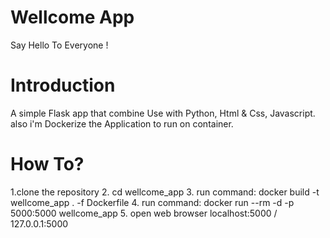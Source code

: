 # Wellcome App

Say Hello To Everyone !

# Introduction

A simple Flask app that combine Use with Python, Html & Css, Javascript.
also i'm Dockerize the Application to run on container.

# How To?

1.clone the repository
2. cd wellcome_app
3. run command: docker build -t wellcome_app . -f Dockerfile
4. run command: docker run --rm -d -p 5000:5000 wellcome_app
5. open web browser localhost:5000 / 127.0.0.1:5000
